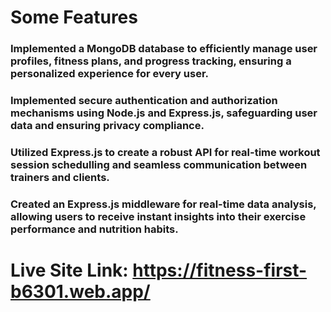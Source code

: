 # Some Features
### Implemented a MongoDB database to efficiently manage user profiles, fitness plans, and progress tracking, ensuring a personalized experience for every user.
### Implemented secure authentication and authorization mechanisms using Node.js and Express.js, safeguarding user data and ensuring privacy compliance.
### Utilized Express.js to create a robust API for real-time workout session schedulling and seamless communication between trainers and clients.
### Created an Express.js middleware for real-time data analysis, allowing users to receive instant insights into their exercise performance and nutrition habits. 


# Live Site Link: https://fitness-first-b6301.web.app/
